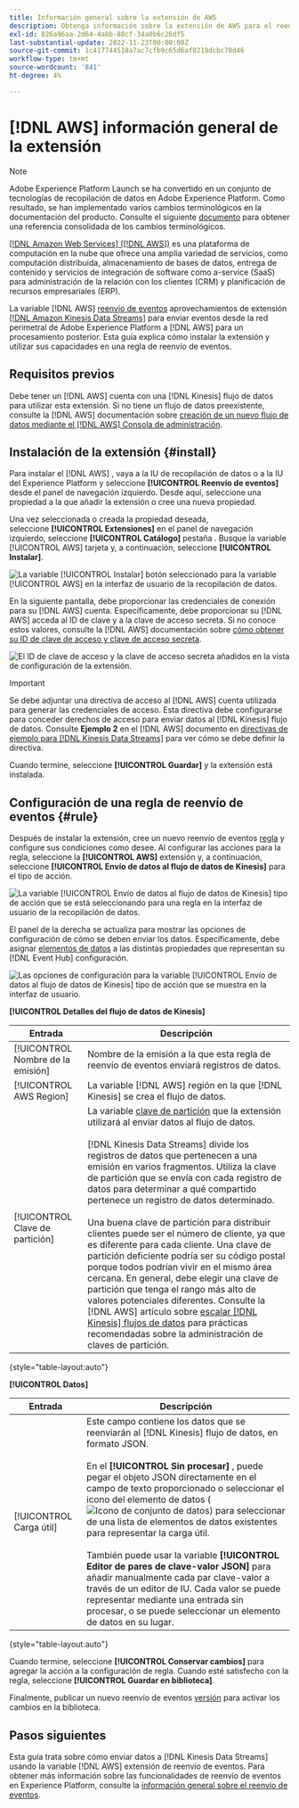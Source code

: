 ```yaml
---
title: Información general sobre la extensión de AWS
description: Obtenga información sobre la extensión de AWS para el reenvío de eventos en Adobe Experience Platform.
exl-id: 826a96aa-2d64-4a8b-88cf-34a0b6c26df5
last-substantial-update: 2022-11-23T00:00:00Z
source-git-commit: 1c417744518a7ac7cfb9c65d6af8219dcbc70d46
workflow-type: tm+mt
source-wordcount: '841'
ht-degree: 4%

---
```


# [!DNL AWS] información general de la extensión

>[!NOTE]
>
>Adobe Experience Platform Launch se ha convertido en un conjunto de tecnologías de recopilación de datos en Adobe Experience Platform. Como resultado, se han implementado varios cambios terminológicos en la documentación del producto. Consulte el siguiente [documento](../../../term-updates.md) para obtener una referencia consolidada de los cambios terminológicos.

[[!DNL Amazon Web Services] ([!DNL AWS])](https://aws.amazon.com/) es una plataforma de computación en la nube que ofrece una amplia variedad de servicios, como computación distribuida, almacenamiento de bases de datos, entrega de contenido y servicios de integración de software como a-service (SaaS) para administración de la relación con los clientes (CRM) y planificación de recursos empresariales (ERP).

La variable [!DNL AWS] [reenvío de eventos](../../../ui/event-forwarding/overview.md) aprovechamientos de extensión [[!DNL Amazon Kinesis Data Streams]](https://docs.aws.amazon.com/streams/latest/dev/introduction.html) para enviar eventos desde la red perimetral de Adobe Experience Platform a [!DNL AWS] para un procesamiento posterior. Esta guía explica cómo instalar la extensión y utilizar sus capacidades en una regla de reenvío de eventos.

## Requisitos previos

Debe tener un [!DNL AWS] cuenta con una [!DNL Kinesis] flujo de datos para utilizar esta extensión. Si no tiene un flujo de datos preexistente, consulte la [!DNL AWS] documentación sobre [creación de un nuevo flujo de datos mediante el [!DNL AWS] Consola de administración](https://docs.aws.amazon.com/streams/latest/dev/how-do-i-create-a-stream.html).

## Instalación de la extensión {#install}

Para instalar el [!DNL AWS] , vaya a la IU de recopilación de datos o a la IU del Experience Platform y seleccione **[!UICONTROL Reenvío de eventos]** desde el panel de navegación izquierdo. Desde aquí, seleccione una propiedad a la que añadir la extensión o cree una nueva propiedad.

Una vez seleccionada o creada la propiedad deseada, seleccione **[!UICONTROL Extensiones]** en el panel de navegación izquierdo, seleccione **[!UICONTROL Catálogo]** pestaña . Busque la variable [!UICONTROL AWS] tarjeta y, a continuación, seleccione **[!UICONTROL Instalar]**.

![La variable [!UICONTROL Instalar] botón seleccionado para la variable [!UICONTROL AWS] en la interfaz de usuario de la recopilación de datos.](../../../images/extensions/server/aws/install.png)

En la siguiente pantalla, debe proporcionar las credenciales de conexión para su [!DNL AWS] cuenta. Específicamente, debe proporcionar su [!DNL AWS] acceda al ID de clave y a la clave de acceso secreta. Si no conoce estos valores, consulte la [!DNL AWS] documentación sobre [cómo obtener su ID de clave de acceso y clave de acceso secreta](https://docs.aws.amazon.com/powershell/latest/userguide/pstools-appendix-sign-up.html).

![El ID de clave de acceso y la clave de acceso secreta añadidos en la vista de configuración de la extensión.](../../../images/extensions/server/aws/credentials.png)

>[!IMPORTANT]
>
>Se debe adjuntar una directiva de acceso al [!DNL AWS] cuenta utilizada para generar las credenciales de acceso. Esta directiva debe configurarse para conceder derechos de acceso para enviar datos al [!DNL Kinesis] flujo de datos. Consulte **Ejemplo 2** en el [!DNL AWS] documento en [directivas de ejemplo para [!DNL Kinesis Data Streams]](https://docs.aws.amazon.com/streams/latest/dev/controlling-access.html#kinesis-using-iam-examples) para ver cómo se debe definir la directiva.

Cuando termine, seleccione **[!UICONTROL Guardar]** y la extensión está instalada.

## Configuración de una regla de reenvío de eventos {#rule}

Después de instalar la extensión, cree un nuevo reenvío de eventos [regla](../../../ui/managing-resources/rules.md) y configure sus condiciones como desee. Al configurar las acciones para la regla, seleccione la **[!UICONTROL AWS]** extensión y, a continuación, seleccione **[!UICONTROL Envío de datos al flujo de datos de Kinesis]** para el tipo de acción.

![La variable [!UICONTROL Envío de datos al flujo de datos de Kinesis] tipo de acción que se está seleccionando para una regla en la interfaz de usuario de la recopilación de datos.](../../../images/extensions/server/aws/select-action-type.png)

El panel de la derecha se actualiza para mostrar las opciones de configuración de cómo se deben enviar los datos. Específicamente, debe asignar [elementos de datos](../../../ui/managing-resources/data-elements.md) a las distintas propiedades que representan su [!DNL Event Hub] configuración.

![Las opciones de configuración para la variable [!UICONTROL Envío de datos al flujo de datos de Kinesis] tipo de acción que se muestra en la interfaz de usuario.](../../../images/extensions/server/aws/data-stream-details.png)

**[!UICONTROL Detalles del flujo de datos de Kinesis]**

| Entrada | Descripción |
| --- | --- |
| [!UICONTROL Nombre de la emisión] | Nombre de la emisión a la que esta regla de reenvío de eventos enviará registros de datos. |
| [!UICONTROL AWS Region] | La variable [!DNL AWS] región en la que [!DNL Kinesis] se crea el flujo de datos. |
| [!UICONTROL Clave de partición] | La variable [clave de partición](https://docs.aws.amazon.com/streams/latest/dev/key-concepts.html#partition-key) que la extensión utilizará al enviar datos al flujo de datos.<br><br>[!DNL Kinesis Data Streams] divide los registros de datos que pertenecen a una emisión en varios fragmentos. Utiliza la clave de partición que se envía con cada registro de datos para determinar a qué compartido pertenece un registro de datos determinado.<br><br>Una buena clave de partición para distribuir clientes puede ser el número de cliente, ya que es diferente para cada cliente. Una clave de partición deficiente podría ser su código postal porque todos podrían vivir en el mismo área cercana. En general, debe elegir una clave de partición que tenga el rango más alto de valores potenciales diferentes. Consulte la [!DNL AWS] artículo sobre [escalar [!DNL Kinesis] flujos de datos](https://aws.amazon.com/blogs/big-data/under-the-hood-scaling-your-kinesis-data-streams/) para prácticas recomendadas sobre la administración de claves de partición. |

{style="table-layout:auto"}

**[!UICONTROL Datos]**

| Entrada | Descripción |
| --- | --- |
| [!UICONTROL Carga útil] | Este campo contiene los datos que se reenviarán al [!DNL Kinesis] flujo de datos, en formato JSON.<br><br>En el **[!UICONTROL Sin procesar]** , puede pegar el objeto JSON directamente en el campo de texto proporcionado o seleccionar el icono del elemento de datos (![Icono de conjunto de datos](../../../images/extensions/server/aws/data-element-icon.png)) para seleccionar de una lista de elementos de datos existentes para representar la carga útil.<br><br>También puede usar la variable **[!UICONTROL Editor de pares de clave-valor JSON]** para añadir manualmente cada par clave-valor a través de un editor de IU. Cada valor se puede representar mediante una entrada sin procesar, o se puede seleccionar un elemento de datos en su lugar. |

{style="table-layout:auto"}

Cuando termine, seleccione **[!UICONTROL Conservar cambios]** para agregar la acción a la configuración de regla. Cuando esté satisfecho con la regla, seleccione **[!UICONTROL Guardar en biblioteca]**.

Finalmente, publicar un nuevo reenvío de eventos [versión](../../../ui/publishing/builds.md) para activar los cambios en la biblioteca.

## Pasos siguientes

Esta guía trata sobre cómo enviar datos a [!DNL Kinesis Data Streams] usando la variable [!DNL AWS] extensión de reenvío de eventos. Para obtener más información sobre las funcionalidades de reenvío de eventos en Experience Platform, consulte la [información general sobre el reenvío de eventos](../../../ui/event-forwarding/overview.md).
